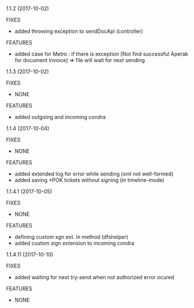 1.1.2 (2017-10-02)

FIXES
 
* added throwing exception to sendDocApi (controller)
 
FEATURES
 
* added case for Metro : if there is exception [Not find successful Aperak for document invoice] => file will wait for next sending

1.1.3 (2017-10-02)

FIXES
 
* NONE
 
FEATURES
 
* added outgoing and incoming condra

1.1.4 (2017-10-04)

FIXES
 
* NONE
 
FEATURES
 
* added extended log for error while sending (xml not well-formed)
* added saving *POK tickets without signing (in timeline-mode)

1.1.4.1 (2017-10-05)

FIXES
 
* NONE
 
FEATURES
 
* defining custom sgn ext. in method (dfshelper)
* added custom sign extension to incoming condra

1.1.4.11 (2017-10-10)

FIXES
 
* added waiting for next try-send when not authorized error ocured
 
FEATURES
 
* NONE